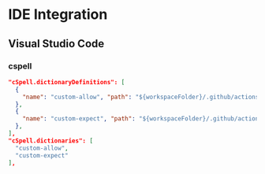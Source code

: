 # IDE Integration

## Visual Studio Code

### cspell

```json
"cSpell.dictionaryDefinitions": [
  {
    "name": "custom-allow", "path": "${workspaceFolder}/.github/actions/spelling/allow.txt"
  },
  {
    "name": "custom-expect", "path": "${workspaceFolder}/.github/actions/spelling/expect.txt"
  },
],
"cSpell.dictionaries": [
  "custom-allow",
  "custom-expect"
],
```